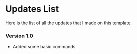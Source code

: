 # Updates List
Here is the list of all the updates that I made on this template.

### Version 1.0
* Added some basic commands